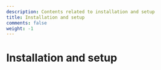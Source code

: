 ```yaml
---
description: Contents related to installation and setup
title: Installation and setup
comments: false
weight: -1
---
```


# Installation and setup